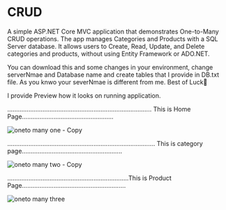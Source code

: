 # CRUD
A simple ASP.NET Core MVC application that demonstrates One-to-Many CRUD operations. The app manages Categories and Products with a SQL Server database. It allows users to Create, Read, Update, and Delete categories and products, without using Entity Framework or ADO.NET.

You can download this and some changes in your environment, change serverNmae and Database name and create tables that I provide in DB.txt file. As you knwo your severNmae is different from me. Best of Luck🫡

 I provide Preview how it looks on running application. 
                                                                      
  ..................................................................................       This is Home Page....................................................                                                              

 ![oneto many one - Copy](https://github.com/user-attachments/assets/8a6449d9-3c92-4717-8590-133111d32ec0)
 
 ....................................................................................      This is category page.........................................................
                                                                     

![oneto many two - Copy](https://github.com/user-attachments/assets/a88abe64-e83d-4a6e-af92-9c28a07f69b7)

                                                                    
.....................................................................This is Product Page...........................................................

![oneto many three](https://github.com/user-attachments/assets/7ac8d3d4-f513-4fbf-8c0f-c4b02aecacbe)



                                                                     

